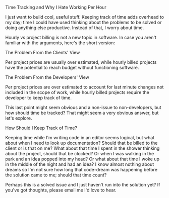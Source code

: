 Time Tracking and Why I Hate Working Per Hour



I just want to build cool, useful stuff. Keeping track of time adds overhead to my day; time I could have used thinking about the problems to be solved or doing anything else productive. Instead of that, I worry about time.




Hourly vs project billing is not a new topic in software. In case you aren't familiar with the arguments, here's the short version:

The Problem From the Clients' View

Per project prices are usually over estimated, while hourly billed projects have the potential to reach budget without functioning software.

The Problem From the Developers' View

Per project prices are over estimated to account for last minute changes not included in the scope of work, while hourly billed projects require the developer to keep track of time.

This last point might seem obvious and a non-issue to non-developers, but how should time be tracked? That might seem a very obvious answer, but let's explore.

How Should I Keep Track of Time?

Keeping time while I'm writing code in an editor seems logical, but what about when I need to look up documentation? Should that be billed to the client or is that on me? What about that time I spent in the shower thinking about the project, should that be clocked? Or when I was walking in the park and an idea popped into my head? Or what about that time I woke up in the middle of the night and had an idea? I know almost nothing about dreams so I'm not sure how long that code-dream was happening before the solution came to me; should that time count?









Perhaps this is a solved issue and I just haven't run into the solution yet? If you've got thoughts, please email me I'd love to hear.